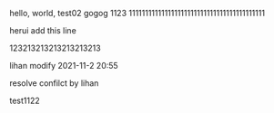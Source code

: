
hello, world, test02
gogog 1123
111111111111111111111111111111111111111111


herui add this line


123213213213213213213




lihan modify 2021-11-2 20:55


resolve confilct by lihan

test1122
